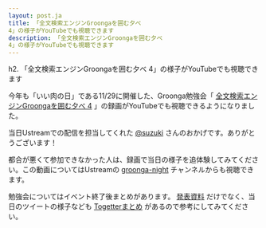 ```yaml
---
layout: post.ja
title: 「全文検索エンジンGroongaを囲む夕べ
4」の様子がYouTubeでも視聴できます
description: 「全文検索エンジンGroongaを囲む夕べ
4」の様子がYouTubeでも視聴できます
---
```

h2. 「全文検索エンジンGroongaを囲む夕べ
4」の様子がYouTubeでも視聴できます

今年も「いい肉の日」である11/29に開催した、Groonga勉強会「
[全文検索エンジンGroongaを囲む夕べ 4](http://atnd.org/events/43461)
」の録画がYouTubeでも視聴できるようになりました。

当日Ustreamでの配信を担当してくれた
[@suzuki](https://twitter.com/suzuki)
さんのおかげです。ありがとうございます！

都合が悪くて参加できなかった人は、録画で当日の様子を追体験してみてください。この動画についてはUstreamの
[groonga-night](http://www.ustream.tv/channel/groonga-night)
チャンネルからも視聴できます。

勉強会についてはイベント終了後まとめがあります。
[発表資料](http://atnd.org/events/43461#document)
だけでなく、当日のツイートの様子なども
[Togetterまとめ](http://togetter.com/li/598598)
があるので参考にしてみてください。
